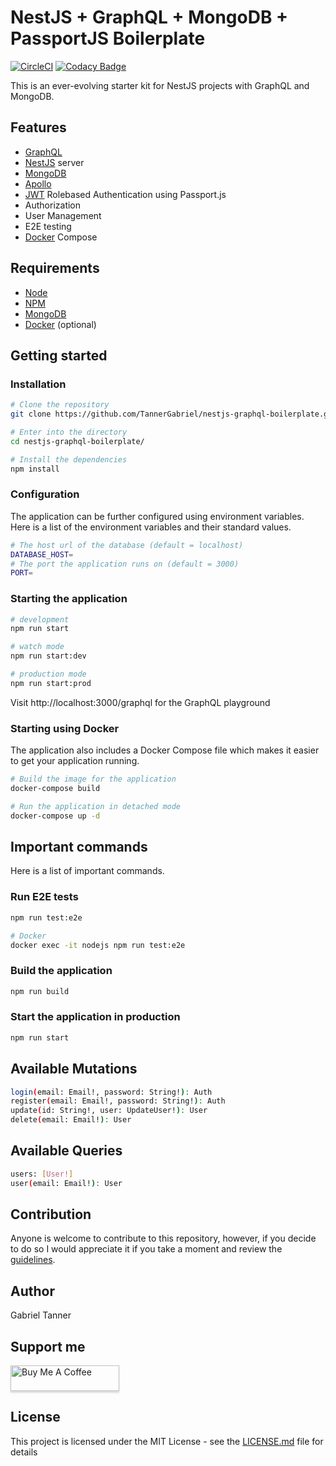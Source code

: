 # NestJS + GraphQL + MongoDB + PassportJS Boilerplate

[![CircleCI](https://circleci.com/gh/TannerGabriel/nestjs-graphql-boilerplate.svg?style=svg)](https://circleci.com/gh/TannerGabriel/nestjs-graphql-boilerplate)
[![Codacy Badge](https://api.codacy.com/project/badge/Grade/c7bbc891b4324dfab61a93c48dd8a9b3)](https://www.codacy.com/manual/TannerGabriel/nestjs-graphql-boilerplate?utm_source=github.com&amp;utm_medium=referral&amp;utm_content=TannerGabriel/nestjs-graphql-boilerplate&amp;utm_campaign=Badge_Grade)

This is an ever-evolving starter kit for NestJS projects with GraphQL and MongoDB.

## Features

- [GraphQL](https://graphql.org/)
- [NestJS](https://nestjs.com/) server
- [MongoDB](https://www.mongodb.com/)
- [Apollo](https://www.apollographql.com/)
- [JWT](https://jwt.io/) Rolebased Authentication using Passport.js
- Authorization
- User Management
- E2E testing
- [Docker](https://www.docker.com/) Compose

## Requirements

- [Node](https://nodejs.org/en/)
- [NPM](https://www.npmjs.com/)
- [MongoDB](https://www.mongodb.com/)
- [Docker](https://www.docker.com/) (optional)

## Getting started

### Installation

```bash
# Clone the repository
git clone https://github.com/TannerGabriel/nestjs-graphql-boilerplate.git

# Enter into the directory
cd nestjs-graphql-boilerplate/

# Install the dependencies
npm install
```

### Configuration

The application can be further configured using environment variables. Here is a list of the environment variables and their standard values.

```bash
# The host url of the database (default = localhost) 
DATABASE_HOST=
# The port the application runs on (default = 3000)
PORT=
```

### Starting the application

```bash
# development
npm run start

# watch mode
npm run start:dev

# production mode
npm run start:prod
``` 

Visit http://localhost:3000/graphql for the GraphQL playground

### Starting using Docker

The application also includes a Docker Compose file which makes it easier to get your application running.

```bash
# Build the image for the application
docker-compose build

# Run the application in detached mode
docker-compose up -d
```

## Important commands

Here is a list of important commands.

### Run E2E tests

```bash
npm run test:e2e

# Docker
docker exec -it nodejs npm run test:e2e
```

### Build the application

```bash
npm run build
```

### Start the application in production

```bash
npm run start
```

## Available Mutations

```bash
login(email: Email!, password: String!): Auth
register(email: Email!, password: String!): Auth
update(id: String!, user: UpdateUser!): User
delete(email: Email!): User
```

## Available Queries

```bash
users: [User!]
user(email: Email!): User
```

## Contribution

Anyone is welcome to contribute to this repository, however, if you decide to do so I would appreciate it if you take a moment and review the [guidelines](./.github/CONTRIBUTING.md).

## Author

Gabriel Tanner

## Support me

<a href="https://www.buymeacoffee.com/gabrieltanner" target="_blank"><img src="https://www.buymeacoffee.com/assets/img/custom_images/orange_img.png" alt="Buy Me A Coffee" style="height: 41px !important;width: 174px !important;box-shadow: 0px 3px 2px 0px rgba(190, 190, 190, 0.5) !important;-webkit-box-shadow: 0px 3px 2px 0px rgba(190, 190, 190, 0.5) !important;" ></a>

## License

This project is licensed under the MIT License - see the [LICENSE.md](LICENSE) file for details